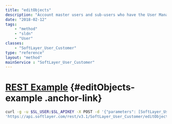 ```yaml
---
title: "editObjects"
description: "Account master users and sub-users who have the User Manage permission in the SoftLayer customer portal can update other user's information. Use editObjects() if you wish to edit multiple users at once. Users who do not have the User Manage permission can only update their own information. "
date: "2018-02-12"
tags:
    - "method"
    - "sldn"
    - "User"
classes:
    - "SoftLayer_User_Customer"
type: "reference"
layout: "method"
mainService : "SoftLayer_User_Customer"
---
```


# [REST Example](#editObjects-example) <a href="/article/rest/"><i class="fas fa-question"></i></a> {#editObjects-example .anchor-link} 
```bash
curl -g -u $SL_USER:$SL_APIKEY -X POST -d '{"parameters": [SoftLayer_User_Customer]}' \
'https://api.softlayer.com/rest/v3.1/SoftLayer_User_Customer/editObjects'
```
